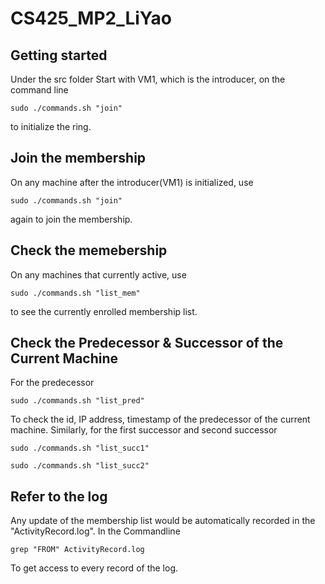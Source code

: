 # CS425_MP2_LiYao



## Getting started
Under the src folder 
Start with VM1, which is the introducer, on the command line
```
sudo ./commands.sh "join" 
```
to initialize the ring.

## Join the membership 
On any machine after the introducer(VM1) is initialized, use
```
sudo ./commands.sh "join" 
```
again to join the membership.


## Check the memebership
On any machines that currently active, use
```
sudo ./commands.sh "list_mem" 
```
to see the currently enrolled membership list.
## Check the Predecessor & Successor of the Current Machine
For the predecessor
```
sudo ./commands.sh "list_pred" 
```
To check the id, IP address, timestamp of the predecessor of the current machine.
Similarly, for the first successor and second successor
```
sudo ./commands.sh "list_succ1" 
```

```
sudo ./commands.sh "list_succ2" 
```

## Refer to the log
Any update of the membership list would be automatically recorded in the "ActivityRecord.log". In the Commandline
```
grep "FROM" ActivityRecord.log
```
To get access to every record of the log.




